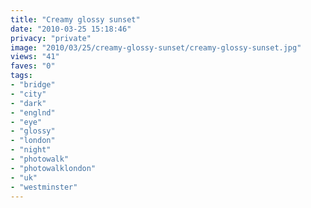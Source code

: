 ```yaml
---
title: "Creamy glossy sunset"
date: "2010-03-25 15:18:46"
privacy: "private"
image: "2010/03/25/creamy-glossy-sunset/creamy-glossy-sunset.jpg"
views: "41"
faves: "0"
tags:
- "bridge"
- "city"
- "dark"
- "englnd"
- "eye"
- "glossy"
- "london"
- "night"
- "photowalk"
- "photowalklondon"
- "uk"
- "westminster"
---
```

<a href="http://www.phillprice.com/2010/03/25/creamy-glossy-sunset" rel="nofollow"></a>

